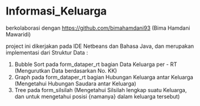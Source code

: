 # Informasi_Keluarga

berkolaborasi dengan https://github.com/bimahamdani93 (Bima Hamdani Mawaridi)

project ini dikerjakan pada IDE Netbeans dan Bahasa Java,
dan merupakan implementasi dari Struktur Data : 
1. Bubble Sort pada form_dataper_rt bagian Data Keluarga per - RT (Mengurutkan Data berdasarkan No. KK)
2. Graph pada form_dataper_rt bagian Hubungan Keluarga antar Keluarga (Mengetahui Hubungan Saudara antar Keluarga)
3. Tree pada form_silsilah (Mengetahui Silsilah lengkap suatu Keluarga, dan untuk mengetahui posisi {namanya} dalam keluarga tersebut)
